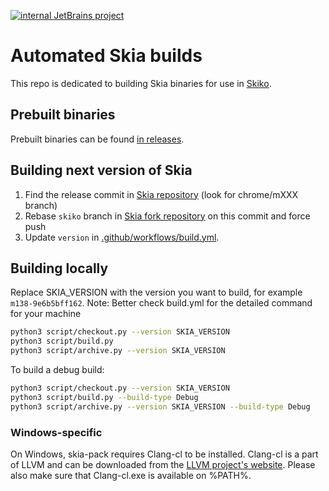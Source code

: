 [![internal JetBrains project](https://jb.gg/badges/internal.svg)](https://confluence.jetbrains.com/display/ALL/JetBrains+on+GitHub)
# Automated Skia builds

This repo is dedicated to building Skia binaries for use in [Skiko](https://github.com/JetBrains/skiko).

## Prebuilt binaries

Prebuilt binaries can be found [in releases](https://github.com/JetBrains/skia-pack/releases).

## Building next version of Skia

1. Find the release commit in [Skia repository](https://github.com/google/skia) (look for chrome/mXXX branch)
2. Rebase `skiko` branch in [Skia fork repository](https://github.com/JetBrains/skia) on this commit and force push
3. Update `version` in [.github/workflows/build.yml](https://github.com/JetBrains/skia-pack/blob/master/.github/workflows/build.yml).

## Building locally
Replace SKIA_VERSION with the version you want to build, for example `m138-9e6b5bff162`.
Note: Better check build.yml for the detailed command for your machine

```sh
python3 script/checkout.py --version SKIA_VERSION
python3 script/build.py
python3 script/archive.py --version SKIA_VERSION
```

To build a debug build:

```sh
python3 script/checkout.py --version SKIA_VERSION
python3 script/build.py --build-type Debug
python3 script/archive.py --version SKIA_VERSION --build-type Debug
```

### Windows-specific

On Windows, skia-pack requires Clang-cl to be installed. Clang-cl is a part of LLVM and can be downloaded from the [LLVM project's website](https://releases.llvm.org/). Please also make sure that Clang-cl.exe is available on %PATH%.
